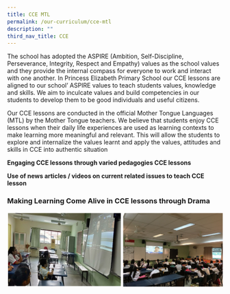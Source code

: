 ```yaml
---
title: CCE MTL
permalink: /our-curriculum/cce-mtl
description: ""
third_nav_title: CCE
---
```

The school has adopted the ASPIRE (Ambition, Self-Discipline, Perseverance, Integrity, Respect and Empathy) values as the school values and they provide the internal compass for everyone to work and interact with one another. In Princess Elizabeth Primary School our CCE lessons are aligned to our school’ ASPIRE values to teach students values, knowledge and skills. We aim to inculcate values and build competencies in our students to develop them to be good individuals and useful citizens.  
  
Our CCE lessons are conducted in the official Mother Tongue Languages (MTL) by the Mother Tongue teachers. We believe that students enjoy CCE lessons when their daily life experiences are used as learning contexts to make learning more meaningful and relevant. This will allow the students to explore and internalize the values learnt and apply the values, attitudes and skills in CCE into authentic situation  
  

**Engaging CCE lessons through varied pedagogies CCE lessons**

**Use of news articles / videos on current related issues to teach CCE lesson**

### Making Learning Come Alive in CCE lessons through Drama

![](/images/CCE%20MTL.png)
